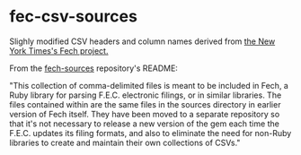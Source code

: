 # fec-csv-sources

Slighly modified CSV headers and column names derived from [the New York Times's Fech project.](https://github.com/dwillis/fech-sources)

From the [fech-sources](https://github.com/dwillis/fech-sources) repository's README:

"This collection of comma-delimited files is meant to be included in Fech, a Ruby library for parsing F.E.C. electronic filings, or in similar libraries. The files contained within are the same files in the sources directory in earlier version of Fech itself. They have been moved to a separate repository so that it's not necessary to release a new version of the gem each time the F.E.C. updates its filing formats, and also to eliminate the need for non-Ruby libraries to create and maintain their own collections of CSVs."
